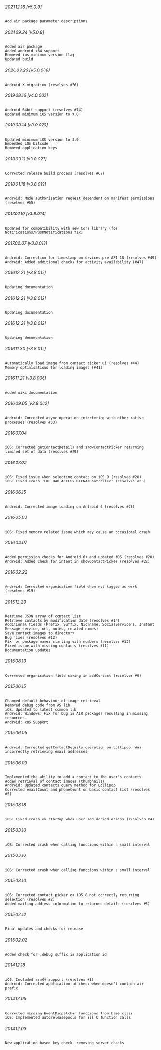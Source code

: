 ###### 2021.12.16 [v5.0.9]

```
Add air package parameter descriptions
```

###### 2021.09.24 [v5.0.8]

```
Added air package
Added android x64 support
Removed ios minimum version flag
Updated build
```



###### 2020.03.23 [v5.0.006]

```
Android X migration (resolves #76)
```


###### 2019.08.16 [v4.0.002]

```
Android 64bit support (resolves #74)
Updated minimum iOS version to 9.0 
```


###### 2019.03.14 [v3.9.029]

```
Updated minimum iOS version to 8.0
Embedded iOS bitcode
Removed application keys 
```


###### 2018.03.11 [v3.8.027]

```
Corrected release build process (resolves #67)
```


###### 2018.01.18 [v3.8.019]

```
Android: Made authorisation request dependent on manifest permissions (resolves #65)
```


###### 2017.07.10 [v3.8.014]

```
Updated for compatibility with new Core library (for Notifications/PushNotifications fix)
```


###### 2017.02.07 [v3.8.013]

```
Android: Correction for timestamp on devices pre API 18 (resolves #49)
Android: Added additional checks for activity availability (#47)
```


###### 2016.12.21 [v3.8.012]

```
Updating documentation
```


###### 2016.12.21 [v3.8.012]

```
Updating documentation
```


###### 2016.12.21 [v3.8.012]

```
Updating documentation
```


###### 2016.11.30 [v3.8.012]

```
Automatically load image from contact picker ui (resolves #44)
Memory optimisations for loading images (#41)
```


###### 2016.11.21 [v3.8.006]

```
Added wiki documentation
```


###### 2016.09.05 [v3.8.002]

```
Android: Corrected async operation interfering with other native processes (resolves #33)
```


######  2016.07.04

```
iOS: Corrected getContactDetails and showContactPicker returning limited set of data (resolves #29)
```


######  2016.07.02

```
iOS: Fixed issue when selecting contact on iOS 9 (resolves #28)
iOS: Fixed crash 'EXC_BAD_ACCESS DTCNABController' (resolves #25)
```


######  2016.06.15

```
Android: Corrected image loading on Android 6 (resolves #26)
```


###### 2016.05.03

```
iOS: Fixed memory related issue which may cause an occasional crash
```


###### 2016.04.07

```
Added permission checks for Android 6+ and updated iOS (resolves #20)
Android: Added check for intent in showContactPicker (resolves #22)
```


###### 2016.02.22

```
Android: Corrected organisation field when not tagged as work (resolves #19)
```


###### 2015.12.29

```
Retrieve JSON array of contact list
Retrieve contacts by modification date (resolves #14)
Additional fields (Prefix, Suffix, Nickname, SocialService's, Instant Message service, url, notes, related names) 
Save contact images to directory
Bug fixes (resolves #12)
Fix for package names starting with numbers (resolves #15)
Fixed issue with missing contacts (resolves #11)
Documentation updates
```


###### 2015.08.13

```
Corrected organisation field saving in addContact (resolves #9)
```


###### 2015.06.15

```
Changed default behaviour of image retrieval
Removed debug code from AS lib
iOS: Updated to latest common lib
Android: Windows: Fix for bug in AIR packager resulting in missing resources
Android: x86 Support
```


###### 2015.06.05

```
Android: Corrected getContactDetails operation on Lollipop. Was incorrectly retrieving email addresses
```


###### 2015.06.03

```
Implemented the ability to add a contact to the user's contacts
Added retrieval of contact images (thumbnails) 
Android: Updated contacts query method for Lollipop 
Corrected emailCount and phoneCount on basic contact list (resolves #5)
```


###### 2015.03.18

```
iOS: Fixed crash on startup when user had denied access (resolves #4)
```


###### 2015.03.10

```
iOS: Corrected crash when calling functions within a small interval
```


###### 2015.03.10

```
iOS: Corrected crash when calling functions within a small interval
```


###### 2015.03.10

```
iOS: Corrected contact picker on iOS 8 not correctly returning selection (resolves #2)
Added mailing address information to returned details (resolves #3)
```


###### 2015.02.12

```
Final updates and checks for release
```


###### 2015.02.02

```
Added check for .debug suffix in application id
```


###### 2014.12.18

```
iOS: Included arm64 support (resolves #1) 
Android: Corrected application id check when doesn't contain air prefix 
```


###### 2014.12.05

```
Corrected missing EventDispatcher functions from base class
iOS: Implemented autoreleasepools for all C function calls
```


###### 2014.12.03

```
New application based key check, removing server checks
```
